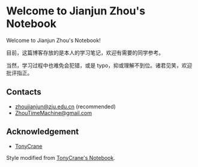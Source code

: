 # Welcome to Jianjun Zhou's Notebook

Welcome to Jianjun Zhou's Notebook!

目前，这篇博客存放的是本人的学习笔记，欢迎有需要的同学参考。

当然，学习过程中也难免会犯错，或是 typo，抑或理解不到位。诸君见笑，欢迎批评指正。

## Contacts

- zhoujianjun@zju.edu.cn (recommended)
- ZhouTimeMachine@gmail.com

## Acknowledgement

- [TonyCrane](https://github.com/TonyCrane)

Style modified from [TonyCrane's Notebook](https://github.com/TonyCrane/note).